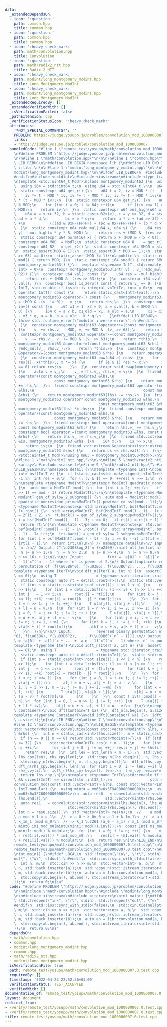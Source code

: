 ```yaml
---
data:
  _extendedDependsOn:
  - icon: ':question:'
    path: common.hpp
    title: common.hpp
  - icon: ':question:'
    path: common.hpp
    title: common.hpp
  - icon: ':heavy_check_mark:'
    path: math/convolution.hpp
    title: Convolution
  - icon: ':question:'
    path: math/radix2_ntt.hpp
    title: Radix-2 NTT
  - icon: ':heavy_check_mark:'
    path: modint/long_montgomery_modint.hpp
    title: Long Montgomery ModInt
  - icon: ':heavy_check_mark:'
    path: modint/long_montgomery_modint.hpp
    title: Long Montgomery ModInt
  _extendedRequiredBy: []
  _extendedVerifiedWith: []
  _isVerificationFailed: false
  _pathExtension: cpp
  _verificationStatusIcon: ':heavy_check_mark:'
  attributes:
    '*NOT_SPECIAL_COMMENTS*': ''
    PROBLEM: https://judge.yosupo.jp/problem/convolution_mod_1000000007
    links:
    - https://judge.yosupo.jp/problem/convolution_mod_1000000007
  bundledCode: "#line 1 \"remote_test/yosupo/math/convolution_mod_1000000007.0.test.cpp\"\
    \n#define PROBLEM \"https://judge.yosupo.jp/problem/convolution_mod_1000000007\"\
    \n\n#line 1 \"math/convolution.hpp\"\n\n\n\n#line 1 \"common.hpp\"\n\n\n\n#define\
    \ LIB_DEBUG\n\n#define LIB_BEGIN namespace lib {\n#define LIB_END }\n#define LIB\
    \ ::lib::\n\n\n#line 1 \"modint/long_montgomery_modint.hpp\"\n\n\n\n#line 5 \"\
    modint/long_montgomery_modint.hpp\"\n\n#ifdef LIB_DEBUG\n  #include <stdexcept>\n\
    #endif\n#include <cstdint>\n#include <iostream>\n#include <type_traits>\n\nLIB_BEGIN\n\
    \ntemplate <std::uint64_t ModT>\nclass montgomery_modint63 {\n  using u32 = std::uint32_t;\n\
    \  using i64 = std::int64_t;\n  using u64 = std::uint64_t;\n\n  u64 v_{};\n\n\
    \  static constexpr u64 get_r() {\n    u64 t = 2, iv = MOD * (t - MOD * MOD);\n\
    \    iv *= t - MOD * iv, iv *= t - MOD * iv, iv *= t - MOD * iv;\n    return iv\
    \ * (t - MOD * iv);\n  }\n  static constexpr u64 get_r2() {\n    u64 iv = -u64(MOD)\
    \ % MOD;\n    for (int i = 0; i != 64; ++i)\n      if ((iv <<= 1) >= MOD) iv -=\
    \ MOD;\n    return iv;\n  }\n  static constexpr u64 mul_high(u64 x, u64 y) {\n\
    \    u64 a = x >> 32, b = static_cast<u32>(x), c = y >> 32, d = static_cast<u32>(y),\
    \ ad = a * d,\n        bc = b * c;\n    return a * c + (ad >> 32) + (bc >> 32)\
    \ +\n           (((ad & 0xFFFFFFFF) + (bc & 0xFFFFFFFF) + (b * d >> 32)) >> 32);\n\
    \  }\n  static constexpr u64 redc_mul(u64 x, u64 y) {\n    u64 res = mul_high(x,\
    \ y) - mul_high(x * y * R, MOD);\n    return res + (MOD & -(res >> 63));\n  }\n\
    \  static constexpr u64 norm(i64 x) { return x + (MOD & -(x < 0)); }\n\n  static\
    \ constexpr u64 MOD  = ModT;\n  static constexpr u64 R    = get_r();\n  static\
    \ constexpr u64 R2   = get_r2();\n  static constexpr i64 SMOD = static_cast<i64>(MOD);\n\
    \n  static_assert(MOD & 1);\n  static_assert(R * MOD == 1);\n  static_assert((MOD\
    \ >> 63) == 0);\n  static_assert(MOD != 1);\n\npublic:\n  static constexpr u64\
    \ mod() { return MOD; }\n  static constexpr i64 smod() { return SMOD; }\n  constexpr\
    \ montgomery_modint63() {}\n  template <typename IntT, std::enable_if_t<std::is_integral_v<IntT>,\
    \ int> = 0>\n  constexpr montgomery_modint63(IntT v) : v_(redc_mul(norm(v % SMOD),\
    \ R2)) {}\n  constexpr u64 val() const {\n    u64 res = -mul_high(v_ * R, MOD);\n\
    \    return res + (MOD & -(res >> 63));\n  }\n  constexpr i64 sval() const { return\
    \ val(); }\n  constexpr bool is_zero() const { return v_ == 0; }\n  template <typename\
    \ IntT, std::enable_if_t<std::is_integral_v<IntT>, int> = 0>\n  explicit constexpr\
    \ operator IntT() const {\n    return static_cast<IntT>(val());\n  }\n  constexpr\
    \ montgomery_modint63 operator-() const {\n    montgomery_modint63 res;\n    res.v_\
    \ = (MOD & -(v_ != 0)) - v_;\n    return res;\n  }\n  constexpr montgomery_modint63\
    \ inv() const {\n    i64 x1 = 1, x3 = 0, a = sval(), b = SMOD;\n    while (b !=\
    \ 0) {\n      i64 q = a / b, x1_old = x1, a_old = a;\n      x1 = x3, x3 = x1_old\
    \ - x3 * q, a = b, b = a_old - b * q;\n    }\n#ifdef LIB_DEBUG\n    if (a != 1)\
    \ throw std::runtime_error(\"modular inverse error\");\n#endif\n    return montgomery_modint63(x1);\n\
    \  }\n  constexpr montgomery_modint63 &operator+=(const montgomery_modint63 &rhs)\
    \ {\n    v_ += rhs.v_ - MOD, v_ += MOD & -(v_ >> 63);\n    return *this;\n  }\n\
    \  constexpr montgomery_modint63 &operator-=(const montgomery_modint63 &rhs) {\n\
    \    v_ -= rhs.v_, v_ += MOD & -(v_ >> 63);\n    return *this;\n  }\n  constexpr\
    \ montgomery_modint63 &operator*=(const montgomery_modint63 &rhs) {\n    v_ =\
    \ redc_mul(v_, rhs.v_);\n    return *this;\n  }\n  constexpr montgomery_modint63\
    \ &operator/=(const montgomery_modint63 &rhs) {\n    return operator*=(rhs.inv());\n\
    \  }\n  constexpr montgomery_modint63 pow(u64 e) const {\n    for (montgomery_modint63\
    \ res(1), x(*this);; x *= x) {\n      if (e & 1) res *= x;\n      if ((e >>= 1)\
    \ == 0) return res;\n    }\n  }\n  constexpr void swap(montgomery_modint63 &rhs)\
    \ {\n    auto v = v_;\n    v_ = rhs.v_, rhs.v_ = v;\n  }\n  friend constexpr montgomery_modint63\
    \ operator+(const montgomery_modint63 &lhs,\n                                \
    \                 const montgomery_modint63 &rhs) {\n    return montgomery_modint63(lhs)\
    \ += rhs;\n  }\n  friend constexpr montgomery_modint63 operator-(const montgomery_modint63\
    \ &lhs,\n                                                 const montgomery_modint63\
    \ &rhs) {\n    return montgomery_modint63(lhs) -= rhs;\n  }\n  friend constexpr\
    \ montgomery_modint63 operator*(const montgomery_modint63 &lhs,\n            \
    \                                     const montgomery_modint63 &rhs) {\n    return\
    \ montgomery_modint63(lhs) *= rhs;\n  }\n  friend constexpr montgomery_modint63\
    \ operator/(const montgomery_modint63 &lhs,\n                                \
    \                 const montgomery_modint63 &rhs) {\n    return montgomery_modint63(lhs)\
    \ /= rhs;\n  }\n  friend constexpr bool operator==(const montgomery_modint63 &lhs,\
    \ const montgomery_modint63 &rhs) {\n    return lhs.v_ == rhs.v_;\n  }\n  friend\
    \ constexpr bool operator!=(const montgomery_modint63 &lhs, const montgomery_modint63\
    \ &rhs) {\n    return lhs.v_ != rhs.v_;\n  }\n  friend std::istream &operator>>(std::istream\
    \ &is, montgomery_modint63 &rhs) {\n    i64 x;\n    is >> x;\n    rhs = montgomery_modint63(x);\n\
    \    return is;\n  }\n  friend std::ostream &operator<<(std::ostream &os, const\
    \ montgomery_modint63 &rhs) {\n    return os << rhs.val();\n  }\n};\n\ntemplate\
    \ <std::uint64_t ModT>\nusing mm63 = montgomery_modint63<ModT>;\n\nLIB_END\n\n\
    \n#line 1 \"math/radix2_ntt.hpp\"\n\n\n\n#line 5 \"math/radix2_ntt.hpp\"\n\n#include\
    \ <array>\n#include <cassert>\n#line 9 \"math/radix2_ntt.hpp\"\n#include <vector>\n\
    \nLIB_BEGIN\n\nnamespace detail {\n\ntemplate <typename IntT>\nconstexpr std::enable_if_t<std::is_integral_v<IntT>,\
    \ int> bsf(IntT v) {\n  if (static_cast<std::make_signed_t<IntT>>(v) <= 0) return\
    \ -1;\n  int res = 0;\n  for (; (v & 1) == 0; ++res) v >>= 1;\n  return res;\n\
    }\n\ntemplate <typename ModIntT>\nconstexpr ModIntT quadratic_nonresidue_prime()\
    \ {\n  auto mod = ModIntT::mod();\n  for (int i = 2;; ++i)\n    if (ModIntT(i).pow(mod\
    \ >> 1) == mod - 1) return ModIntT(i);\n}\n\ntemplate <typename ModIntT>\nconstexpr\
    \ ModIntT gen_of_sylow_2_subgroup() {\n  auto mod = ModIntT::mod();\n  return\
    \ quadratic_nonresidue_prime<ModIntT>().pow(mod >> bsf(mod - 1));\n}\n\ntemplate\
    \ <typename ModIntT>\nconstexpr std::array<ModIntT, bsf(ModIntT::mod() - 1) -\
    \ 1> root() {\n  std::array<ModIntT, bsf(ModIntT::mod() - 1) - 1> rt; // order(`rt[i]`)\
    \ = 2^(i + 2).\n  rt.back() = gen_of_sylow_2_subgroup<ModIntT>();\n  for (int\
    \ i = bsf(ModIntT::mod() - 1) - 3; i >= 0; --i) rt[i] = rt[i + 1] * rt[i + 1];\n\
    \  return rt;\n}\n\ntemplate <typename ModIntT>\nconstexpr std::array<ModIntT,\
    \ bsf(ModIntT::mod() - 1) - 1> iroot() {\n  std::array<ModIntT, bsf(ModIntT::mod()\
    \ - 1) - 1> irt;\n  irt.back() = gen_of_sylow_2_subgroup<ModIntT>().inv();\n \
    \ for (int i = bsf(ModIntT::mod() - 1) - 3; i >= 0; --i) irt[i] = irt[i + 1] *\
    \ irt[i + 1];\n  return irt;\n}\n\n} // namespace detail\n\n// Input:  integer\
    \ `n`.\n// Output: 2^(\u2308log_2(`n`)\u2309).\nint ntt_len(int n) {\n  --n;\n\
    \  n |= n >> 1;\n  n |= n >> 2;\n  n |= n >> 4;\n  n |= n >> 8;\n  return (n |\
    \ n >> 16) + 1;\n}\n\n// Input:           f(x) = `a[0]` + `a[1]`x + ... + `a[n\
    \ - 1]`x^(`n` - 1) where `n` is power of 2.\n// Output(inplace): reversed binary\
    \ permutation of [f(\u03B6^0), f(\u03B6), f(\u03B6^2), ..., f(\u03B6^(`n` - 1))].\n\
    template <typename IterT>\nvoid dft_n(IterT a, int n) {\n  assert((n & (n - 1))\
    \ == 0);\n  using T                  = typename std::iterator_traits<IterT>::value_type;\n\
    \  static constexpr auto rt = detail::root<T>();\n  static std::vector<T> root(1);\n\
    \  if (int s = static_cast<int>(root.size()); s << 1 < n) {\n    root.resize(n\
    \ >> 1);\n    for (int i = detail::bsf(s); (1 << i) < (n >> 1); ++i) {\n     \
    \ int j   = 1 << i;\n      root[j] = rt[i];\n      for (int k = j + 1; k < (j\
    \ << 1); ++k) root[k] = root[k - j] * root[j];\n    }\n  }\n  for (int j = 0,\
    \ l = n >> 1; j != l; ++j) {\n    T u(a[j]), v(a[j + l]);\n    a[j] = u + v, a[j\
    \ + l] = u - v;\n  }\n  for (int i = n >> 1; i >= 2; i >>= 1) {\n    for (int\
    \ j = 0, l = i >> 1; j != l; ++j) {\n      T u(a[j]), v(a[j + l]);\n      a[j]\
    \ = u + v, a[j + l] = u - v;\n    }\n    for (int j = i, l = i >> 1, m = 1; j\
    \ != n; j += i, ++m) {\n      for (int k = j; k != j + l; ++k) {\n        T u(a[k]),\
    \ v(a[k + l] * root[m]);\n        a[k] = u + v, a[k + l] = u - v;\n      }\n \
    \   }\n  }\n}\n\n// Input:           reversed binary permutation of [f(\u03B6\
    ^0), f(\u03B6), f(\u03B6^2), ..., f(\u03B6^(`n` - 1))].\n// Output(inplace): f(x)\
    \ = `a[0]` + `a[1]`x + ... + `a[n - 1]`x^(`n` - 1) where `n` is power of 2.\n\
    template <typename IterT>\nvoid idft_n(IterT a, int n) {\n  assert((n & (n - 1))\
    \ == 0);\n  using T                  = typename std::iterator_traits<IterT>::value_type;\n\
    \  static constexpr auto rt = detail::iroot<T>();\n  static std::vector<T> root(1);\n\
    \  if (int s = static_cast<int>(root.size()); s << 1 < n) {\n    root.resize(n\
    \ >> 1);\n    for (int i = detail::bsf(s); (1 << i) < (n >> 1); ++i) {\n     \
    \ int j   = 1 << i;\n      root[j] = rt[i];\n      for (int k = j + 1; k < (j\
    \ << 1); ++k) root[k] = root[k - j] * root[j];\n    }\n  }\n  for (int i = 2;\
    \ i < n; i <<= 1) {\n    for (int j = 0, l = i >> 1; j != l; ++j) {\n      T u(a[j]),\
    \ v(a[j + l]);\n      a[j] = u + v, a[j + l] = u - v;\n    }\n    for (int j =\
    \ i, l = i >> 1, m = 1; j != n; j += i, ++m) {\n      for (int k = j; k != j +\
    \ l; ++k) {\n        T u(a[k]), v(a[k + l]);\n        a[k] = u + v, a[k + l] =\
    \ (u - v) * root[m];\n      }\n    }\n  }\n  const T iv(T::mod() - T::mod() /\
    \ n);\n  for (int j = 0, l = n >> 1; j != l; ++j) {\n    T u(a[j] * iv), v(a[j\
    \ + l] * iv);\n    a[j] = u + v, a[j + l] = u - v;\n  }\n}\n\ntemplate <typename\
    \ ContainerT>\nvoid dft(ContainerT &a) {\n  dft_n(a.begin(), a.size());\n}\n\n\
    template <typename ContainerT>\nvoid idft(ContainerT &a) {\n  idft_n(a.begin(),\
    \ a.size());\n}\n\nLIB_END\n\n\n#line 7 \"math/convolution.hpp\"\n\n#include <algorithm>\n\
    #line 12 \"math/convolution.hpp\"\n\nLIB_BEGIN\n\ntemplate <typename ModIntT>\n\
    std::vector<ModIntT> convolution(const std::vector<ModIntT> &lhs, const std::vector<ModIntT>\
    \ &rhs) {\n  int n = static_cast<int>(lhs.size()), m = static_cast<int>(rhs.size());\n\
    \  if (n == 0 || m == 0) return std::vector<ModIntT>{};\n  if (std::min(n, m)\
    \ <= 32) {\n    std::vector<ModIntT> res(n + m - 1);\n    for (int i = 0; i !=\
    \ n; ++i)\n      for (int j = 0; j != m; ++j) res[i + j] += lhs[i] * rhs[j];\n\
    \    return res;\n  }\n  int len = ntt_len(n + m - 1);\n  std::vector<ModIntT>\
    \ lhs_cpy(len), rhs_cpy(len);\n  std::copy_n(lhs.cbegin(), n, lhs_cpy.begin());\n\
    \  std::copy_n(rhs.cbegin(), m, rhs_cpy.begin());\n  dft_n(lhs_cpy.begin(), len),\
    \ dft_n(rhs_cpy.begin(), len);\n  for (int i = 0; i != len; ++i) lhs_cpy[i] *=\
    \ rhs_cpy[i];\n  idft_n(lhs_cpy.begin(), len);\n  lhs_cpy.resize(n + m - 1);\n\
    \  return lhs_cpy;\n}\n\ntemplate <typename IntT>\nstd::enable_if_t<std::is_integral_v<IntT>\
    \ && sizeof(IntT) <= sizeof(std::int32_t),\n                 std::vector<IntT>>\n\
    convolution_mod(const std::vector<IntT> &lhs, const std::vector<IntT> &rhs, const\
    \ IntT modular) {\n  using mint0 = mm63<0x3F9A000000000001>;\n  using mint1 =\
    \ mm63<0x3FC6000000000001>;\n  auto res0   = convolution(std::vector<mint0>(lhs.begin(),\
    \ lhs.end()),\n                          std::vector<mint0>(rhs.begin(), rhs.end()));\n\
    \  auto res1   = convolution(std::vector<mint1>(lhs.begin(), lhs.end()),\n   \
    \                       std::vector<mint1>(rhs.begin(), rhs.end()));\n  const\
    \ int n = res0.size();\n  std::vector<IntT> res(n);\n  //    a mod m_0 = a_0,\
    \ a mod m_1 = a_1\n  // -> a_0 + k_0m_0 = a_1 + k_1m_1\n  // -> a_0 - a_1 \u2261\
    \ k_1m_1 (mod m_0)\n  // -> k_1 \u2261 (a_0 - a_1) / m_1 (mod m_0)\n  static constexpr\
    \ mint0 im1_mod_m0(mint0(mint1::mod()).inv());\n  const IntT m1_mod_modular =\
    \ mint1::mod() % modular;\n  for (int i = 0; i != n; ++i) {\n    mint0 k1((res0[i]\
    \ - res1[i].val()) * im1_mod_m0);\n    res[i] = (k1.val() % modular * m1_mod_modular\
    \ + res1[i].val()) % modular;\n  }\n  return res;\n}\n\nLIB_END\n\n\n#line 5 \"\
    remote_test/yosupo/math/convolution_mod_1000000007.0.test.cpp\"\n\n#line 7 \"\
    remote_test/yosupo/math/convolution_mod_1000000007.0.test.cpp\"\n#include <iterator>\n\
    \nint main() {\n#ifdef LOCAL\n  std::freopen(\"in\", \"r\", stdin), std::freopen(\"\
    out\", \"w\", stdout);\n#endif\n  std::ios::sync_with_stdio(false);\n  std::cin.tie(nullptr);\n\
    \  int n, m;\n  std::cin >> n >> m;\n  std::vector<int> a, b;\n  std::copy_n(std::istream_iterator<int>(std::cin),\
    \ n, std::back_inserter(a));\n  std::copy_n(std::istream_iterator<int>(std::cin),\
    \ m, std::back_inserter(b));\n  auto ab = lib::convolution_mod(a, b, 1000000007);\n\
    \  std::copy(ab.begin(), ab.end(), std::ostream_iterator<int>(std::cout, \" \"\
    ));\n  return 0;\n}\n"
  code: "#define PROBLEM \"https://judge.yosupo.jp/problem/convolution_mod_1000000007\"\
    \n\n#include \"math/convolution.hpp\"\n#include \"modint/long_montgomery_modint.hpp\"\
    \n\n#include <iostream>\n#include <iterator>\n\nint main() {\n#ifdef LOCAL\n \
    \ std::freopen(\"in\", \"r\", stdin), std::freopen(\"out\", \"w\", stdout);\n\
    #endif\n  std::ios::sync_with_stdio(false);\n  std::cin.tie(nullptr);\n  int n,\
    \ m;\n  std::cin >> n >> m;\n  std::vector<int> a, b;\n  std::copy_n(std::istream_iterator<int>(std::cin),\
    \ n, std::back_inserter(a));\n  std::copy_n(std::istream_iterator<int>(std::cin),\
    \ m, std::back_inserter(b));\n  auto ab = lib::convolution_mod(a, b, 1000000007);\n\
    \  std::copy(ab.begin(), ab.end(), std::ostream_iterator<int>(std::cout, \" \"\
    ));\n  return 0;\n}"
  dependsOn:
  - math/convolution.hpp
  - common.hpp
  - modint/long_montgomery_modint.hpp
  - common.hpp
  - math/radix2_ntt.hpp
  - modint/long_montgomery_modint.hpp
  isVerificationFile: true
  path: remote_test/yosupo/math/convolution_mod_1000000007.0.test.cpp
  requiredBy: []
  timestamp: '2022-04-23 22:52:36+08:00'
  verificationStatus: TEST_ACCEPTED
  verifiedWith: []
documentation_of: remote_test/yosupo/math/convolution_mod_1000000007.0.test.cpp
layout: document
redirect_from:
- /verify/remote_test/yosupo/math/convolution_mod_1000000007.0.test.cpp
- /verify/remote_test/yosupo/math/convolution_mod_1000000007.0.test.cpp.html
title: remote_test/yosupo/math/convolution_mod_1000000007.0.test.cpp
---
```

